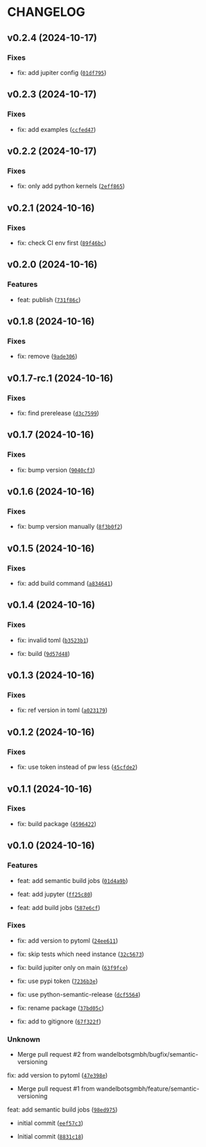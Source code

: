 # CHANGELOG


## v0.2.4 (2024-10-17)

### Fixes

* fix: add jupiter config ([`01df795`](https://github.com/wandelbotsgmbh/wandelbots-python/commit/01df7959737af6ec26d8c9d708abe1f44dbb2416))


## v0.2.3 (2024-10-17)

### Fixes

* fix: add examples ([`ccfed47`](https://github.com/wandelbotsgmbh/wandelbots-python/commit/ccfed47539b6f9235cc707eec5e3c4f4ee865fdc))


## v0.2.2 (2024-10-17)

### Fixes

* fix: only add python kernels ([`2eff865`](https://github.com/wandelbotsgmbh/wandelbots-python/commit/2eff865d0f12d4ae1f9c0b4ef847e81bbd0daf41))


## v0.2.1 (2024-10-16)

### Fixes

* fix: check CI env first ([`89f46bc`](https://github.com/wandelbotsgmbh/wandelbots-python/commit/89f46bcd85e0e3c4abbb90b93f740432c317d6a0))


## v0.2.0 (2024-10-16)

### Features

* feat: publish ([`731f86c`](https://github.com/wandelbotsgmbh/wandelbots-python/commit/731f86c6c8ac7f72663e89c86a7ce294c963da05))


## v0.1.8 (2024-10-16)

### Fixes

* fix: remove ([`9ade306`](https://github.com/wandelbotsgmbh/wandelbots-python/commit/9ade306fda726a808b942697fb907cfeb1cdc1a1))


## v0.1.7-rc.1 (2024-10-16)

### Fixes

* fix: find prerelease ([`d3c7599`](https://github.com/wandelbotsgmbh/wandelbots-python/commit/d3c7599fa9d19edd1497258bdea1725e3ec057aa))


## v0.1.7 (2024-10-16)

### Fixes

* fix: bump version ([`9040cf3`](https://github.com/wandelbotsgmbh/wandelbots-python/commit/9040cf32d91ed8fb7ced337e214e167aeb21c620))


## v0.1.6 (2024-10-16)

### Fixes

* fix: bump version manually ([`8f3b0f2`](https://github.com/wandelbotsgmbh/wandelbots-python/commit/8f3b0f20da91d786ee9c40314355b6ecbbbd5449))


## v0.1.5 (2024-10-16)

### Fixes

* fix: add build command ([`a834641`](https://github.com/wandelbotsgmbh/wandelbots-python/commit/a834641353013df01dd123912c0110859cff82d4))


## v0.1.4 (2024-10-16)

### Fixes

* fix: invalid toml ([`b3523b1`](https://github.com/wandelbotsgmbh/wandelbots-python/commit/b3523b1b4d2700d956d0189671d938bf21f638c1))

* fix: build ([`9d57d48`](https://github.com/wandelbotsgmbh/wandelbots-python/commit/9d57d48d76a566113b423e92d99bbabfdd4d2b51))


## v0.1.3 (2024-10-16)

### Fixes

* fix: ref version in toml ([`a023179`](https://github.com/wandelbotsgmbh/wandelbots-python/commit/a023179741b0256146eea2acd12ca02752221ccd))


## v0.1.2 (2024-10-16)

### Fixes

* fix: use token instead of pw less ([`45cfde2`](https://github.com/wandelbotsgmbh/wandelbots-python/commit/45cfde2aabdfb844969f9f2df9200fab21003ff3))


## v0.1.1 (2024-10-16)

### Fixes

* fix: build package ([`4596422`](https://github.com/wandelbotsgmbh/wandelbots-python/commit/45964227ea376d776547cb7d59ee0deeb95a1d77))


## v0.1.0 (2024-10-16)

### Features

* feat: add semantic build jobs ([`01d4a9b`](https://github.com/wandelbotsgmbh/wandelbots-python/commit/01d4a9bb2c97597564b2ec8289746987b43328f6))

* feat: add jupyter ([`ff25c80`](https://github.com/wandelbotsgmbh/wandelbots-python/commit/ff25c80eade8939037275ff710f24f492dd52115))

* feat: add build jobs ([`587e6cf`](https://github.com/wandelbotsgmbh/wandelbots-python/commit/587e6cf93242c62798da100cf6e8be474394fe01))

### Fixes

* fix: add version to pytoml ([`24ee611`](https://github.com/wandelbotsgmbh/wandelbots-python/commit/24ee61115a16a8e15b80de89838ffd483c7b3093))

* fix: skip tests which need instance ([`32c5673`](https://github.com/wandelbotsgmbh/wandelbots-python/commit/32c56738e19c198eceaa0d5a8525400a6a997e0e))

* fix: build jupiter only on main ([`63f9fce`](https://github.com/wandelbotsgmbh/wandelbots-python/commit/63f9fcef32bc6bd698471d48cc759ab02a3690a0))

* fix: use pypi token ([`7236b3e`](https://github.com/wandelbotsgmbh/wandelbots-python/commit/7236b3e1ba5ab0bb2b449853d57dd0dbf3b8f2f5))

* fix: use python-semantic-release ([`dcf5564`](https://github.com/wandelbotsgmbh/wandelbots-python/commit/dcf5564e1c48f3434b145c062fe66dd45048ff36))

* fix: rename package ([`37bd05c`](https://github.com/wandelbotsgmbh/wandelbots-python/commit/37bd05c60363b9dbb8e77947a81d6d93321673ae))

* fix: add to gitignore ([`67f322f`](https://github.com/wandelbotsgmbh/wandelbots-python/commit/67f322fd87ad84c4a1ec117fc089faaaec6520c9))

### Unknown

* Merge pull request #2 from wandelbotsgmbh/bugfix/semantic-versioning

fix: add version to pytoml ([`47e398e`](https://github.com/wandelbotsgmbh/wandelbots-python/commit/47e398eb5cbe112a4d17caaf719a0961a2383cf7))

* Merge pull request #1 from wandelbotsgmbh/feature/semantic-versioning

feat: add semantic build jobs ([`98ed975`](https://github.com/wandelbotsgmbh/wandelbots-python/commit/98ed9753d3ed5e493d84106f204fda286532e094))

* initial commit ([`eef57c3`](https://github.com/wandelbotsgmbh/wandelbots-python/commit/eef57c3c3b75e1dd8f4c84f7d89d6af2f6d210bd))

* Initial commit ([`8831c18`](https://github.com/wandelbotsgmbh/wandelbots-python/commit/8831c189537ba7a1750ad88670e3a8645f61feaa))
